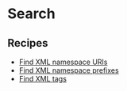 # Search

## Recipes

* [Find XML namespace URIs](./hasnamespaceuri.md)
* [Find XML namespace prefixes](./findnamespaceprefix.md)
* [Find XML tags](./findtags.md)


